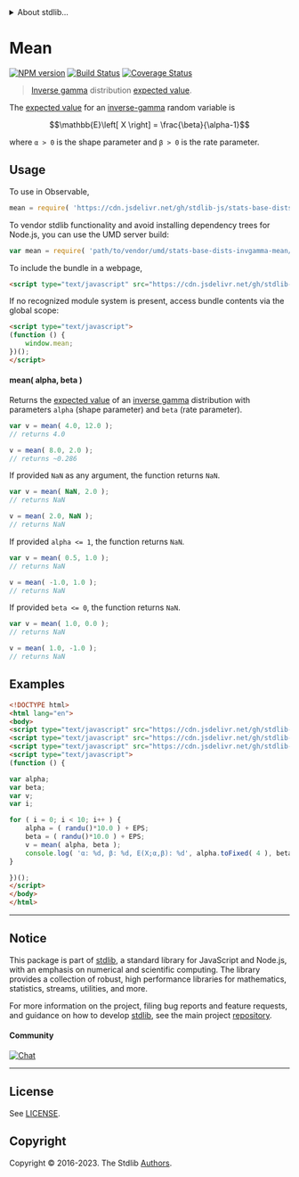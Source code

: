 <!--

@license Apache-2.0

Copyright (c) 2018 The Stdlib Authors.

Licensed under the Apache License, Version 2.0 (the "License");
you may not use this file except in compliance with the License.
You may obtain a copy of the License at

   http://www.apache.org/licenses/LICENSE-2.0

Unless required by applicable law or agreed to in writing, software
distributed under the License is distributed on an "AS IS" BASIS,
WITHOUT WARRANTIES OR CONDITIONS OF ANY KIND, either express or implied.
See the License for the specific language governing permissions and
limitations under the License.

-->


<details>
  <summary>
    About stdlib...
  </summary>
  <p>We believe in a future in which the web is a preferred environment for numerical computation. To help realize this future, we've built stdlib. stdlib is a standard library, with an emphasis on numerical and scientific computation, written in JavaScript (and C) for execution in browsers and in Node.js.</p>
  <p>The library is fully decomposable, being architected in such a way that you can swap out and mix and match APIs and functionality to cater to your exact preferences and use cases.</p>
  <p>When you use stdlib, you can be absolutely certain that you are using the most thorough, rigorous, well-written, studied, documented, tested, measured, and high-quality code out there.</p>
  <p>To join us in bringing numerical computing to the web, get started by checking us out on <a href="https://github.com/stdlib-js/stdlib">GitHub</a>, and please consider <a href="https://opencollective.com/stdlib">financially supporting stdlib</a>. We greatly appreciate your continued support!</p>
</details>

# Mean

[![NPM version][npm-image]][npm-url] [![Build Status][test-image]][test-url] [![Coverage Status][coverage-image]][coverage-url] <!-- [![dependencies][dependencies-image]][dependencies-url] -->

> [Inverse gamma][invgamma-distribution] distribution [expected value][expected-value].

<!-- Section to include introductory text. Make sure to keep an empty line after the intro `section` element and another before the `/section` close. -->

<section class="intro">

The [expected value][expected-value] for an [inverse-gamma][invgamma-distribution] random variable is

<!-- <equation class="equation" label="eq:invgamma_expectation" align="center" raw="\mathbb{E}\left[ X \right] = \frac{\beta}{\alpha-1}" alt="Expected value for an inverse-gamma distribution."> -->

```math
\mathbb{E}\left[ X \right] = \frac{\beta}{\alpha-1}
```

<!-- <div class="equation" align="center" data-raw-text="\mathbb{E}\left[ X \right] = \frac{\beta}{\alpha-1}" data-equation="eq:invgamma_expectation">
    <img src="https://cdn.jsdelivr.net/gh/stdlib-js/stdlib@51534079fef45e990850102147e8945fb023d1d0/lib/node_modules/@stdlib/stats/base/dists/invgamma/mean/docs/img/equation_invgamma_expectation.svg" alt="Expected value for an inverse-gamma distribution.">
    <br>
</div> -->

<!-- </equation> -->

where `α > 0` is the shape parameter and `β > 0` is the rate parameter.

</section>

<!-- /.intro -->

<!-- Package usage documentation. -->



<section class="usage">

## Usage

To use in Observable,

```javascript
mean = require( 'https://cdn.jsdelivr.net/gh/stdlib-js/stats-base-dists-invgamma-mean@umd/browser.js' )
```

To vendor stdlib functionality and avoid installing dependency trees for Node.js, you can use the UMD server build:

```javascript
var mean = require( 'path/to/vendor/umd/stats-base-dists-invgamma-mean/index.js' )
```

To include the bundle in a webpage,

```html
<script type="text/javascript" src="https://cdn.jsdelivr.net/gh/stdlib-js/stats-base-dists-invgamma-mean@umd/browser.js"></script>
```

If no recognized module system is present, access bundle contents via the global scope:

```html
<script type="text/javascript">
(function () {
    window.mean;
})();
</script>
```

#### mean( alpha, beta )

Returns the [expected value][expected-value] of an [inverse gamma][invgamma-distribution] distribution with parameters `alpha` (shape parameter) and `beta` (rate parameter).

```javascript
var v = mean( 4.0, 12.0 );
// returns 4.0

v = mean( 8.0, 2.0 );
// returns ~0.286
```

If provided `NaN` as any argument, the function returns `NaN`.

```javascript
var v = mean( NaN, 2.0 );
// returns NaN

v = mean( 2.0, NaN );
// returns NaN
```

If provided `alpha <= 1`, the function returns `NaN`.

```javascript
var v = mean( 0.5, 1.0 );
// returns NaN

v = mean( -1.0, 1.0 );
// returns NaN
```

If provided `beta <= 0`, the function returns `NaN`.

```javascript
var v = mean( 1.0, 0.0 );
// returns NaN

v = mean( 1.0, -1.0 );
// returns NaN
```

</section>

<!-- /.usage -->

<!-- Package usage notes. Make sure to keep an empty line after the `section` element and another before the `/section` close. -->

<section class="notes">

</section>

<!-- /.notes -->

<!-- Package usage examples. -->

<section class="examples">

## Examples

<!-- eslint no-undef: "error" -->

```html
<!DOCTYPE html>
<html lang="en">
<body>
<script type="text/javascript" src="https://cdn.jsdelivr.net/gh/stdlib-js/random-base-randu@umd/browser.js"></script>
<script type="text/javascript" src="https://cdn.jsdelivr.net/gh/stdlib-js/constants-float64-eps@umd/browser.js"></script>
<script type="text/javascript" src="https://cdn.jsdelivr.net/gh/stdlib-js/stats-base-dists-invgamma-mean@umd/browser.js"></script>
<script type="text/javascript">
(function () {

var alpha;
var beta;
var v;
var i;

for ( i = 0; i < 10; i++ ) {
    alpha = ( randu()*10.0 ) + EPS;
    beta = ( randu()*10.0 ) + EPS;
    v = mean( alpha, beta );
    console.log( 'α: %d, β: %d, E(X;α,β): %d', alpha.toFixed( 4 ), beta.toFixed( 4 ), v.toFixed( 4 ) );
}

})();
</script>
</body>
</html>
```

</section>

<!-- /.examples -->

<!-- Section to include cited references. If references are included, add a horizontal rule *before* the section. Make sure to keep an empty line after the `section` element and another before the `/section` close. -->

<section class="references">

</section>

<!-- /.references -->

<!-- Section for related `stdlib` packages. Do not manually edit this section, as it is automatically populated. -->

<section class="related">

</section>

<!-- /.related -->

<!-- Section for all links. Make sure to keep an empty line after the `section` element and another before the `/section` close. -->


<section class="main-repo" >

* * *

## Notice

This package is part of [stdlib][stdlib], a standard library for JavaScript and Node.js, with an emphasis on numerical and scientific computing. The library provides a collection of robust, high performance libraries for mathematics, statistics, streams, utilities, and more.

For more information on the project, filing bug reports and feature requests, and guidance on how to develop [stdlib][stdlib], see the main project [repository][stdlib].

#### Community

[![Chat][chat-image]][chat-url]

---

## License

See [LICENSE][stdlib-license].


## Copyright

Copyright &copy; 2016-2023. The Stdlib [Authors][stdlib-authors].

</section>

<!-- /.stdlib -->

<!-- Section for all links. Make sure to keep an empty line after the `section` element and another before the `/section` close. -->

<section class="links">

[npm-image]: http://img.shields.io/npm/v/@stdlib/stats-base-dists-invgamma-mean.svg
[npm-url]: https://npmjs.org/package/@stdlib/stats-base-dists-invgamma-mean

[test-image]: https://github.com/stdlib-js/stats-base-dists-invgamma-mean/actions/workflows/test.yml/badge.svg?branch=v0.1.0
[test-url]: https://github.com/stdlib-js/stats-base-dists-invgamma-mean/actions/workflows/test.yml?query=branch:v0.1.0

[coverage-image]: https://img.shields.io/codecov/c/github/stdlib-js/stats-base-dists-invgamma-mean/main.svg
[coverage-url]: https://codecov.io/github/stdlib-js/stats-base-dists-invgamma-mean?branch=main

<!--

[dependencies-image]: https://img.shields.io/david/stdlib-js/stats-base-dists-invgamma-mean.svg
[dependencies-url]: https://david-dm.org/stdlib-js/stats-base-dists-invgamma-mean/main

-->

[chat-image]: https://img.shields.io/gitter/room/stdlib-js/stdlib.svg
[chat-url]: https://app.gitter.im/#/room/#stdlib-js_stdlib:gitter.im

[stdlib]: https://github.com/stdlib-js/stdlib

[stdlib-authors]: https://github.com/stdlib-js/stdlib/graphs/contributors

[umd]: https://github.com/umdjs/umd
[es-module]: https://developer.mozilla.org/en-US/docs/Web/JavaScript/Guide/Modules

[deno-url]: https://github.com/stdlib-js/stats-base-dists-invgamma-mean/tree/deno
[umd-url]: https://github.com/stdlib-js/stats-base-dists-invgamma-mean/tree/umd
[esm-url]: https://github.com/stdlib-js/stats-base-dists-invgamma-mean/tree/esm
[branches-url]: https://github.com/stdlib-js/stats-base-dists-invgamma-mean/blob/main/branches.md

[stdlib-license]: https://raw.githubusercontent.com/stdlib-js/stats-base-dists-invgamma-mean/main/LICENSE

[invgamma-distribution]: https://en.wikipedia.org/wiki/Inverse-gamma_distribution

[expected-value]: https://en.wikipedia.org/wiki/Expected_value

</section>

<!-- /.links -->
